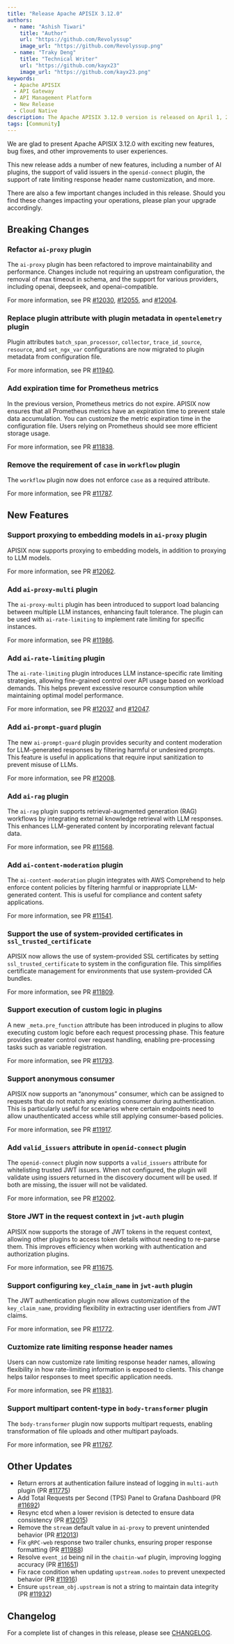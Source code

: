```yaml
---
title: "Release Apache APISIX 3.12.0"
authors:
  - name: "Ashish Tiwari"
    title: "Author"
    url: "https://github.com/Revolyssup"
    image_url: "https://github.com/Revolyssup.png"
  - name: "Traky Deng"
    title: "Technical Writer"
    url: "https://github.com/kayx23"
    image_url: "https://github.com/kayx23.png"
keywords:
  - Apache APISIX
  - API Gateway
  - API Management Platform
  - New Release
  - Cloud Native
description: The Apache APISIX 3.12.0 version is released on April 1, 2025. This release includes a few changes, new features, bug fixes, and other improvements to user experiences.
tags: [Community]
---
```


We are glad to present Apache APISIX 3.12.0 with exciting new features, bug fixes, and other improvements to user experiences.

<!--truncate-->

This new release adds a number of new features, including a number of AI plugins, the support of valid issuers in the `openid-connect` plugin, the support of rate limiting response header name customization, and more.

There are also a few important changes included in this release. Should you find these changes impacting your operations, please plan your upgrade accordingly.

## Breaking Changes

### Refactor `ai-proxy` plugin

The `ai-proxy` plugin has been refactored to improve maintainability and performance. Changes include not requiring an upstream configuration, the removal of max timeout in schema, and the support for various providers, including openai, deepseek, and openai-compatible.

For more information, see PR [#12030](https://github.com/apache/apisix/pull/12030), [#12055](https://github.com/apache/apisix/pull/12055), and [#12004](https://github.com/apache/apisix/pull/12004).

### Replace plugin attribute with plugin metadata in `opentelemetry` plugin

Plugin attributes `batch_span_processor`, `collector`, `trace_id_source`, `resource`, and `set_ngx_var` configurations are now migrated to plugin metadata from configuration file.

For more information, see PR [#11940](https://github.com/apache/apisix/pull/11940).

### Add expiration time for Prometheus metrics

In the previous version, Prometheus metrics do not expire. APISIX now ensures that all Prometheus metrics have an expiration time to prevent stale data accumulation. You can customize the metric expiration time in the configuration file. Users relying on Prometheus should see more efficient storage usage.

For more information, see PR [#11838](https://github.com/apache/apisix/pull/11838).

### Remove the requirement of `case` in `workflow` plugin

The `workflow` plugin now does not enforce `case` as a required attribute.

For more information, see PR [#11787](https://github.com/apache/apisix/pull/11787).

## New Features

### Support proxying to embedding models in `ai-proxy` plugin

APISIX now supports proxying to embedding models, in addition to proxying to LLM models.

For more information, see PR [#12062](https://github.com/apache/apisix/pull/12062).

### Add `ai-proxy-multi` plugin

The `ai-proxy-multi` plugin has been introduced to support load balancing between multiple LLM instances, enhancing fault tolerance. The plugin can be used with `ai-rate-limiting` to implement rate limiting for specific instances.

For more information, see PR [#11986](https://github.com/apache/apisix/pull/11986).

### Add `ai-rate-limiting` plugin

The `ai-rate-limiting` plugin introduces LLM instance-specific rate limiting strategies, allowing fine-grained control over API usage based on workload demands. This helps prevent excessive resource consumption while maintaining optimal model performance.

For more information, see PR [#12037](https://github.com/apache/apisix/pull/12037) and [#12047](https://github.com/apache/apisix/pull/12047).

### Add `ai-prompt-guard` plugin

The new `ai-prompt-guard` plugin provides security and content moderation for LLM-generated responses by filtering harmful or undesired prompts. This feature is useful in applications that require input sanitization to prevent misuse of LLMs.

For more information, see PR [#12008](https://github.com/apache/apisix/pull/12008).

### Add `ai-rag` plugin

The `ai-rag` plugin supports retrieval-augmented generation (RAG) workflows by integrating external knowledge retrieval with LLM responses. This enhances LLM-generated content by incorporating relevant factual data.

For more information, see PR [#11568](https://github.com/apache/apisix/pull/11568).

### Add `ai-content-moderation` plugin

The `ai-content-moderation` plugin integrates with AWS Comprehend to help enforce content policies by filtering harmful or inappropriate LLM-generated content. This is useful for compliance and content safety applications.

For more information, see PR [#11541](https://github.com/apache/apisix/pull/11541).

### Support the use of system-provided certificates in `ssl_trusted_certificate`

APISIX now allows the use of system-provided SSL certificates by setting `ssl_trusted_certificate` to system in the configuration file. This simplifies certificate management for environments that use system-provided CA bundles.

For more information, see PR [#11809](https://github.com/apache/apisix/pull/11809).

### Support execution of custom logic in plugins

A new `_meta.pre_function` attribute has been introduced in plugins to allow executing custom logic before each request processing phase. This feature provides greater control over request handling, enabling pre-processing tasks such as variable registration.

For more information, see PR [#11793](https://github.com/apache/apisix/pull/11793).

### Support anonymous consumer

APISIX now supports an “anonymous” consumer, which can be assigned to requests that do not match any existing consumer during authentication. This is particularly useful for scenarios where certain endpoints need to allow unauthenticated access while still applying consumer-based policies.

For more information, see PR [#11917](https://github.com/apache/apisix/pull/11917).

### Add `valid_issuers` attribute in `openid-connect` plugin

The `openid-connect` plugin now supports a `valid_issuers` attribute for whitelisting trusted JWT issuers. When not configured, the plugin will validate using issuers returned in the discovery document will be used. If both are missing, the issuer will not be validated.

For more information, see PR [#12002](https://github.com/apache/apisix/pull/12002).

### Store JWT in the request context in `jwt-auth` plugin

APISIX now supports the storage of JWT tokens in the request context, allowing other plugins to access token details without needing to re-parse them. This improves efficiency when working with authentication and authorization plugins.

For more information, see PR [#11675](https://github.com/apache/apisix/pull/11675).

### Support configuring `key_claim_name` in `jwt-auth` plugin

The JWT authentication plugin now allows customization of the `key_claim_name`, providing flexibility in extracting user identifiers from JWT claims.

For more information, see PR [#11772](https://github.com/apache/apisix/pull/11772).

### Cuztomize rate limiting response header names

Users can now customize rate limiting response header names, allowing flexibility in how rate-limiting information is exposed to clients. This change helps tailor responses to meet specific application needs.

For more information, see PR [#11831](https://github.com/apache/apisix/pull/11831).

### Support multipart content-type in `body-transformer` plugin

The `body-transformer` plugin now supports multipart requests, enabling transformation of file uploads and other multipart payloads.

For more information, see PR [#11767](https://github.com/apache/apisix/pull/11767).

## Other Updates

- Return errors at authentication failure instead of logging in `multi-auth` plugin (PR [#11775](https://github.com/apache/apisix/pull/11775))
- Add Total Requests per Second (TPS) Panel to Grafana Dashboard (PR [#11692](https://github.com/apache/apisix/pull/11692))
- Resync etcd when a lower revision is detected to ensure data consistency (PR [#12015](https://github.com/apache/apisix/pull/12015))
- Remove the `stream` default value in `ai-proxy` to prevent unintended behavior (PR [#12013](https://github.com/apache/apisix/pull/12013))
- Fix `gRPC-web` response two trailer chunks, ensuring proper response formatting (PR [#11988](https://github.com/apache/apisix/pull/11988))
- Resolve `event_id` being nil in the `chaitin-waf` plugin, improving logging accuracy (PR [#11651](https://github.com/apache/apisix/pull/11651))
- Fix race condition when updating `upstream.nodes` to prevent unexpected behavior (PR [#11916](https://github.com/apache/apisix/pull/11916))
- Ensure `upstream_obj.upstream` is not a string to maintain data integrity (PR [#11932](https://github.com/apache/apisix/pull/11932))

## Changelog

For a complete list of changes in this release, please see [CHANGELOG](https://github.com/apache/apisix/blob/master/CHANGELOG.md#3120).
